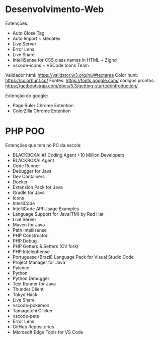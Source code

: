 # Desenvolvimento-Web
Extenções:

- Auto Close Tag
- Auto Import ~ steoates
- Live Server
- Error Lens
- Live Share
- IntelliSense for CSS class names in HTML ~ Zignd
- vscode-icons ~ VSCode Icons Team

Validador html: https://validator.w3.org/nu/#textarea Color hunt: https://colorhunt.co/ Fontes: https://fonts.google.com/ códigos prontos: https://getbootstrap.com/docs/5.3/getting-started/introduction/

Extenção do google:

- Page Ruler Chrome Extention
- ColorZilla Chrome Extention

# PHP POO

Extenções que tem no PC da escola:

- BLACKBOXAI #1 Coding Agent +10 Million Developers
- BLACKBOXAI Agent
- Code Runner
- Debugger for Java
- Dev Containers
- Docker
- Extension Pack for Java
- Gradle for Java
- Icons
- IntelliCode
- IntelliCode API Usage Examples
- Language Support for Java(TM) by Red Hat
- Live Server
- Maven for Java
- Path Intellisense
- PHP Constructor
- PHP Debug
- PHP Getters & Setters (CV fork)
- PHP Intelephense
- Portuguese (Brazil) Language Pack for Visual Studio Code
- Project Manager for Java
- Pylance
- Python
- Python Debugger
- Test Runner for Java
- Thunder Client
- Tokyo Hack
- Live Share
- vscode-pokemon
- Tamagotchi Clicker
- vscode-pets
- Error Lens
- GitHub Repositories
- Microsoft Edge Tools for VS Code
